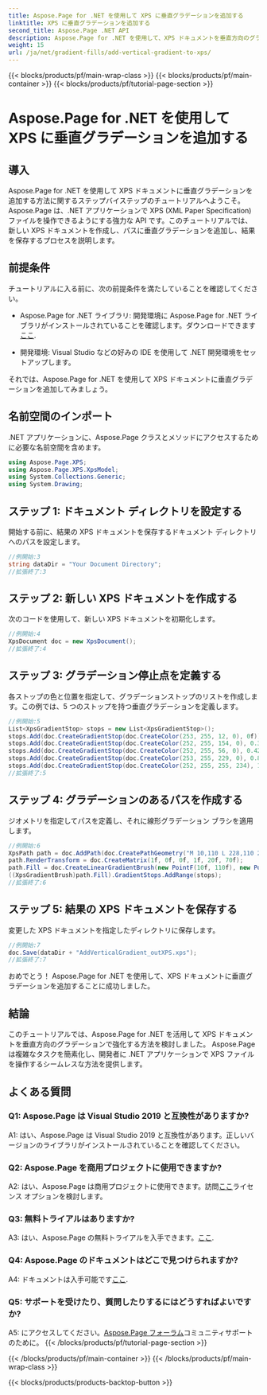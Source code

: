```yaml
---
title: Aspose.Page for .NET を使用して XPS に垂直グラデーションを追加する
linktitle: XPS に垂直グラデーションを追加する
second_title: Aspose.Page .NET API
description: Aspose.Page for .NET を使用して、XPS ドキュメントを垂直方向のグラデーションで強化する方法を学びます。シームレスな統合については、ステップバイステップのガイドに従ってください。
weight: 15
url: /ja/net/gradient-fills/add-vertical-gradient-to-xps/
---
```


{{< blocks/products/pf/main-wrap-class >}}
{{< blocks/products/pf/main-container >}}
{{< blocks/products/pf/tutorial-page-section >}}

# Aspose.Page for .NET を使用して XPS に垂直グラデーションを追加する

## 導入

Aspose.Page for .NET を使用して XPS ドキュメントに垂直グラデーションを追加する方法に関するステップバイステップのチュートリアルへようこそ。 Aspose.Page は、.NET アプリケーションで XPS (XML Paper Specification) ファイルを操作できるようにする強力な API です。このチュートリアルでは、新しい XPS ドキュメントを作成し、パスに垂直グラデーションを追加し、結果を保存するプロセスを説明します。

## 前提条件

チュートリアルに入る前に、次の前提条件を満たしていることを確認してください。

-  Aspose.Page for .NET ライブラリ: 開発環境に Aspose.Page for .NET ライブラリがインストールされていることを確認します。ダウンロードできます[ここ](https://releases.aspose.com/page/net/).

- 開発環境: Visual Studio などの好みの IDE を使用して .NET 開発環境をセットアップします。

それでは、Aspose.Page for .NET を使用して XPS ドキュメントに垂直グラデーションを追加してみましょう。

## 名前空間のインポート

.NET アプリケーションに、Aspose.Page クラスとメソッドにアクセスするために必要な名前空間を含めます。

```csharp
using Aspose.Page.XPS;
using Aspose.Page.XPS.XpsModel;
using System.Collections.Generic;
using System.Drawing;
```

## ステップ 1: ドキュメント ディレクトリを設定する

開始する前に、結果の XPS ドキュメントを保存するドキュメント ディレクトリへのパスを設定します。

```csharp
//例開始:3
string dataDir = "Your Document Directory";
//拡張終了:3
```

## ステップ 2: 新しい XPS ドキュメントを作成する

次のコードを使用して、新しい XPS ドキュメントを初期化します。

```csharp
//例開始:4
XpsDocument doc = new XpsDocument();
//拡張終了:4
```

## ステップ 3: グラデーション停止点を定義する

各ストップの色と位置を指定して、グラデーションストップのリストを作成します。この例では、5 つのストップを持つ垂直グラデーションを定義します。

```csharp
//例開始:5
List<XpsGradientStop> stops = new List<XpsGradientStop>();
stops.Add(doc.CreateGradientStop(doc.CreateColor(253, 255, 12, 0), 0f));
stops.Add(doc.CreateGradientStop(doc.CreateColor(252, 255, 154, 0), 0.359375f));
stops.Add(doc.CreateGradientStop(doc.CreateColor(252, 255, 56, 0), 0.424805f));
stops.Add(doc.CreateGradientStop(doc.CreateColor(253, 255, 229, 0), 0.879883f));
stops.Add(doc.CreateGradientStop(doc.CreateColor(252, 255, 255, 234), 1f));
//拡張終了:5
```

## ステップ 4: グラデーションのあるパスを作成する

ジオメトリを指定してパスを定義し、それに線形グラデーション ブラシを適用します。

```csharp
//例開始:6
XpsPath path = doc.AddPath(doc.CreatePathGeometry("M 10,110 L 228,110 228,200 10,200"));
path.RenderTransform = doc.CreateMatrix(1f, 0f, 0f, 1f, 20f, 70f);
path.Fill = doc.CreateLinearGradientBrush(new PointF(10f, 110f), new PointF(10f, 200f));
((XpsGradientBrush)path.Fill).GradientStops.AddRange(stops);
//拡張終了:6
```

## ステップ 5: 結果の XPS ドキュメントを保存する

変更した XPS ドキュメントを指定したディレクトリに保存します。

```csharp
//例開始:7
doc.Save(dataDir + "AddVerticalGradient_outXPS.xps");
//拡張終了:7
```

おめでとう！ Aspose.Page for .NET を使用して、XPS ドキュメントに垂直グラデーションを追加することに成功しました。

## 結論

このチュートリアルでは、Aspose.Page for .NET を活用して XPS ドキュメントを垂直方向のグラデーションで強化する方法を検討しました。 Aspose.Page は複雑なタスクを簡素化し、開発者に .NET アプリケーションで XPS ファイルを操作するシームレスな方法を提供します。

## よくある質問

### Q1: Aspose.Page は Visual Studio 2019 と互換性がありますか?

A1: はい、Aspose.Page は Visual Studio 2019 と互換性があります。正しいバージョンのライブラリがインストールされていることを確認してください。

### Q2: Aspose.Page を商用プロジェクトに使用できますか?

 A2: はい、Aspose.Page は商用プロジェクトに使用できます。訪問[ここ](https://purchase.aspose.com/buy)ライセンス オプションを検討します。

### Q3: 無料トライアルはありますか?

A3: はい、Aspose.Page の無料トライアルを入手できます。[ここ](https://releases.aspose.com/).

### Q4: Aspose.Page のドキュメントはどこで見つけられますか?

 A4: ドキュメントは入手可能です[ここ](https://reference.aspose.com/page/net/).

### Q5: サポートを受けたり、質問したりするにはどうすればよいですか?

 A5: にアクセスしてください。[Aspose.Page フォーラム](https://forum.aspose.com/c/page/39)コミュニティサポートのために。
{{< /blocks/products/pf/tutorial-page-section >}}

{{< /blocks/products/pf/main-container >}}
{{< /blocks/products/pf/main-wrap-class >}}

{{< blocks/products/products-backtop-button >}}
